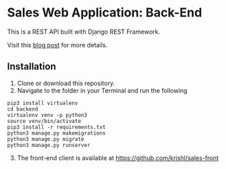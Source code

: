 # Sales Web Application: Back-End

This is a REST API built with Django REST Framework.

Visit this [blog post](http://krishel.com/sales_web_application) for more details.

## Installation
1. Clone or download this repository.
2. Navigate to the folder in your Terminal and run the following

```
pip3 install virtualenv
cd backend
virtualenv venv -p python3
source venv/bin/activate
pip3 install -r requirements.txt
python3 manage.py makemigrations
python3 manage.py migrate
python3 manage.py runserver
```
3. The front-end client is available at https://github.com/krishl/sales-front